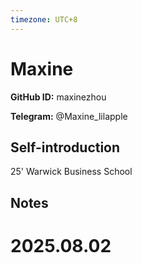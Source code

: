```yaml
---
timezone: UTC+8
---
```


# Maxine

**GitHub ID:** maxinezhou

**Telegram:** @Maxine_lilapple

## Self-introduction

25' Warwick Business School

## Notes

<!-- Content_START -->

# 2025.08.02


<!-- Content_END -->
